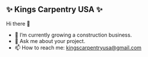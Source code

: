 ## ✨ Kings Carpentry USA ✨

Hi there 👋
- 🌱 I’m currently growing a construction business.
- 💬 Ask me about your project.
- 📫 How to reach me: kingscarpentryusa@gmail.com
